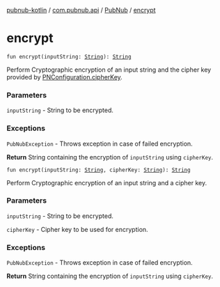 [pubnub-kotlin](../../index.md) / [com.pubnub.api](../index.md) / [PubNub](index.md) / [encrypt](./encrypt.md)

# encrypt

`fun encrypt(inputString: `[`String`](https://kotlinlang.org/api/latest/jvm/stdlib/kotlin/-string/index.html)`): `[`String`](https://kotlinlang.org/api/latest/jvm/stdlib/kotlin/-string/index.html)

Perform Cryptographic encryption of an input string and the cipher key provided by [PNConfiguration.cipherKey](../-p-n-configuration/cipher-key.md).

### Parameters

`inputString` - String to be encrypted.

### Exceptions

`PubNubException` - Throws exception in case of failed encryption.

**Return**
String containing the encryption of `inputString` using `cipherKey`.

`fun encrypt(inputString: `[`String`](https://kotlinlang.org/api/latest/jvm/stdlib/kotlin/-string/index.html)`, cipherKey: `[`String`](https://kotlinlang.org/api/latest/jvm/stdlib/kotlin/-string/index.html)`): `[`String`](https://kotlinlang.org/api/latest/jvm/stdlib/kotlin/-string/index.html)

Perform Cryptographic encryption of an input string and a cipher key.

### Parameters

`inputString` - String to be encrypted.

`cipherKey` - Cipher key to be used for encryption.

### Exceptions

`PubNubException` - Throws exception in case of failed encryption.

**Return**
String containing the encryption of `inputString` using `cipherKey`.

